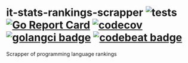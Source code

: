 # it-stats-rankings-scrapper ![tests](https://github.com/webmalc/it-stats-rankings-scrapper/workflows/tests/badge.svg)  [![Go Report Card](https://goreportcard.com/badge/github.com/webmalc/it-stats-rankings-scrapper)](https://goreportcard.com/report/github.com/webmalc/it-stats-rankings-scrapper) [![codecov](https://codecov.io/gh/webmalc/it-stats-rankings-scrapper/branch/master/graph/badge.svg)](https://codecov.io/gh/webmalc/it-stats-rankings-scrapper) [![golangci badge](https://github.com/golangci/golangci-web/blob/master/src/assets/images/badge_a_plus_flat.svg)](https://golangci.com/r/github.com/webmalc/it-stats-rankings-scrapper) [![codebeat badge](https://codebeat.co/badges/dce5e3bd-d827-4548-851e-37c474af4a74)](https://codebeat.co/projects/github-com-webmalc-it-stats-rankings-scrapper-master)
Scrapper of programming language rankings
